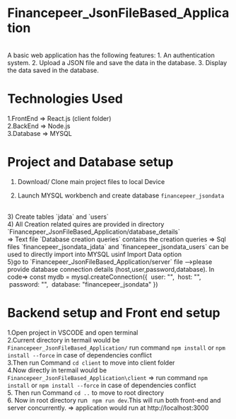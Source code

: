 # Financepeer_JsonFileBased_Application
<br />
A basic web application has the following features: 
1. An authentication system. 
2. Upload a JSON file and save the data in the database. 
3. Display the data saved in the database.
<br />

# Technologies Used
1.FrontEnd => React.js (client folder)
<br />
2.BackEnd => Node.js
<br />
3.Database => MYSQL

# Project and Database setup
1. Download/ Clone main project files to local Device
2) Launch MYSQL workbench and create database `financepeer_jsondata`
<br />
3) Create tables `jdata` and `users`
<br />
4) All Creation related quires are provided in directory `Financepeer_JsonFileBased_Application/database_details`
<br />
=> Text file `Database creation queries` contains the creation queries
=> Sql files `financepeer_jsondata_jdata` and `financepeer_jsondata_users` can be used to directly import into MYSQL usinf Import Data option
<br />
5)go to `Financepeer_JsonFileBased_Application/server` file -->please provide database connection details (host,user,password,database).
In code=> const mydb = mysql.createConnection({
					  user: "",
					  host: "",
					  password: "",
					  database: "financepeer_jsondata"
					})

# Backend setup and Front end setup
1.Open project in VSCODE and open terminal
<br />
2.Current directory in termail would be `Financepeer_JsonFileBased_Application/`
run command `npm install` or `npm install --force` in case of dependencies conflict
<br />
3.Then run Command `cd client` to move into client folder
<br />
4.Now directly in termail would be `Financepeer_JsonFileBased_Application\client`
=> run command `npm install` or `npm install --force` in case of dependencies conflict
<br />
5. Then run Command `cd ..` to move to root directory
<br />
6. Now in root directory run ` npm run dev`.This will run both front-end and server concurrently.
=> application would run at http://localhost:3000
